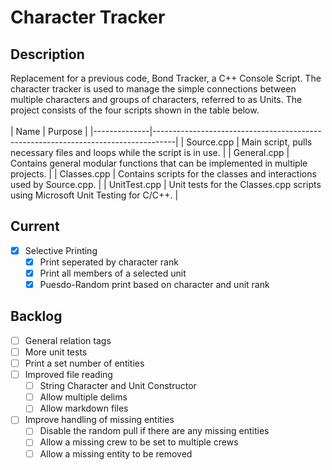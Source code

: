 # Character Tracker
## Description
Replacement for a previous code, Bond Tracker, a C++ Console Script.
The character tracker is used to manage the simple connections between multiple characters and groups of characters, referred to as Units.
The project consists of the four scripts shown in the table below.
<br> <br>
| Name         | Purpose                                                                           |
|--------------|-----------------------------------------------------------------------------------|
| Source.cpp   | Main script, pulls necessary files and loops while the script is in use.          |
| General.cpp  | Contains general modular functions that can be implemented in multiple projects.  |
| Classes.cpp  | Contains scripts for the classes and interactions used by Source.cpp.             |
| UnitTest.cpp | Unit tests for the Classes.cpp scripts using Microsoft Unit Testing for C/C++.    |

## Current
- [X] Selective Printing
  - [X] Print seperated by character rank
  - [X] Print all members of a selected unit
  - [X] Puesdo-Random print based on character and unit rank

## Backlog
- [ ] General relation tags
- [ ] More unit tests
- [ ] Print a set number of entities
- [ ] Improved file reading
  - [ ] String Character and Unit Constructor
  - [ ] Allow multiple delims
  - [ ] Allow markdown files
- [ ] Improve handling of missing entities
  - [ ] Disable the random pull if there are any missing entities
  - [ ] Allow a missing crew to be set to multiple crews
  - [ ] Allow a missing entity to be removed